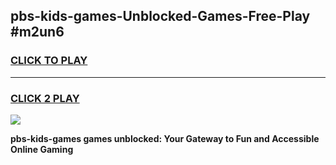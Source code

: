 
## pbs-kids-games-Unblocked-Games-Free-Play #m2un6
<h3>
<a href="https://us.freeplayer.one?title=pbs-kids-games&ref=9M">CLICK TO PLAY</a></h3>
<hr>

<h3>
<a href="https://us.freeplayer.one?title=pbs-kids-games&ref=9M">CLICK 2 PLAY</a>
  
</h3>

<a href="https://us.freeplayer.one?title=pbs-kids-games&ref=9M"><img src="https://clearcache.store/games.png"></a>


**pbs-kids-games games unblocked: Your Gateway to Fun and Accessible Online Gaming**
